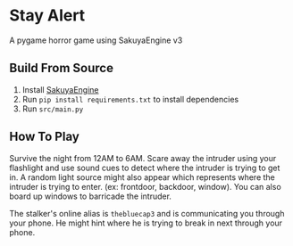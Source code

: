 # Stay Alert
A pygame horror game using SakuyaEngine v3

## Build From Source
1. Install [SakuyaEngine](https://github.com/novialriptide/SakuyaEngine)
2. Run `pip install requirements.txt` to install dependencies
3. Run `src/main.py`

## How To Play
Survive the night from 12AM to 6AM. Scare away the intruder using your flashlight and use sound cues to detect where the intruder is trying to get in. A random light source might also appear which represents where the intruder is trying to enter. (ex: frontdoor, backdoor, window). You can also board up windows to barricade the intruder. 

The stalker's online alias is `thebluecap3` and is communicating you through your phone. He might hint where he is trying to break in next through your phone.

